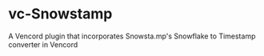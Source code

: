 # vc-Snowstamp
A Vencord plugin that incorporates Snowsta.mp's Snowflake to Timestamp converter in Vencord
